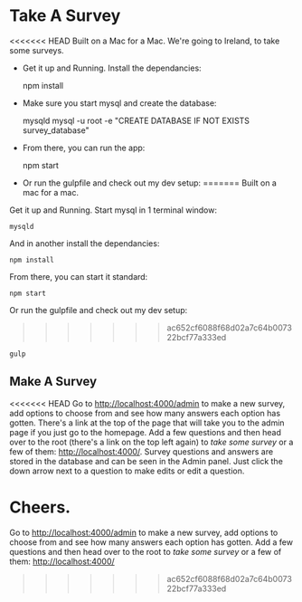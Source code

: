 # Take A Survey
<<<<<<< HEAD
Built on a Mac for a Mac. We're going to Ireland, to take some surveys.

- Get it up and Running. Install the dependancies:

	npm install

- Make sure you start mysql and create the database:

	mysqld
	mysql -u root -e "CREATE DATABASE IF NOT EXISTS survey_database"

- From there, you can run the app:

  	npm start

- Or run the gulpfile and check out my dev setup:
=======
Built on a mac for a mac.

Get it up and Running. Start mysql in 1 terminal window:

	mysqld

And in another install the dependancies:

	npm install

From there, you can start it standard:

  	npm start

Or run the gulpfile and check out my dev setup:
>>>>>>> ac652cf6088f68d02a7c64b007322bcf77a333ed

  	gulp

## Make A Survey

<<<<<<< HEAD
Go to [http://localhost:4000/admin](http://localhost:4000/admin) to make a new survey, add options to choose from and see how many answers each option has gotten. There's a link at the top of the page that will take you to the admin page if you just go to the homepage.  Add a few questions and then head over to the root (there's a link on the top left again) to *take some survey* or a few of them: [http://localhost:4000/](http://localhost:4000/). Survey questions and answers are stored in the database and can be seen in the Admin panel. Just click the down arrow next to a question to make edits or edit a question.

Cheers.
=======
Go to [http://localhost:4000/admin](http://localhost:4000/admin) to make a new survey, add options to choose from and see how many answers each option has gotten. Add a few questions and then head over to the root to *take some survey* or a few of them: [http://localhost:4000/](http://localhost:4000/)
>>>>>>> ac652cf6088f68d02a7c64b007322bcf77a333ed
